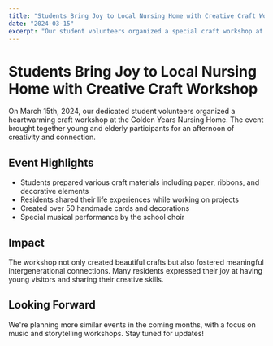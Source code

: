 ```yaml
---
title: "Students Bring Joy to Local Nursing Home with Creative Craft Workshop"
date: "2024-03-15"
excerpt: "Our student volunteers organized a special craft workshop at the Golden Years Nursing Home, creating beautiful handmade cards and decorations with residents. The event fostered meaningful connections and brought smiles to everyone involved."
---
```


# Students Bring Joy to Local Nursing Home with Creative Craft Workshop

On March 15th, 2024, our dedicated student volunteers organized a heartwarming craft workshop at the Golden Years Nursing Home. The event brought together young and elderly participants for an afternoon of creativity and connection.

## Event Highlights

- Students prepared various craft materials including paper, ribbons, and decorative elements
- Residents shared their life experiences while working on projects
- Created over 50 handmade cards and decorations
- Special musical performance by the school choir

## Impact

The workshop not only created beautiful crafts but also fostered meaningful intergenerational connections. Many residents expressed their joy at having young visitors and sharing their creative skills.

## Looking Forward

We're planning more similar events in the coming months, with a focus on music and storytelling workshops. Stay tuned for updates! 